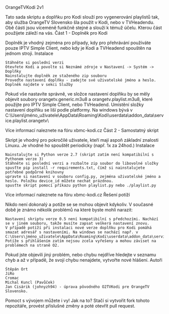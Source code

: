 OrangeTVKodi 2v1 

Tato sada skriptu a doplňku pro Kodi slouží pro vygenerování playlistů tak, aby služba OrangeTV Slovensko šla použít v Kodi, nebo v TVHeadendu. Obě části jsou víceméně funkčně stejné a slouží k témuž účelu. Kterou část použijete záleží na vás.
Část 1 - Doplněk pro Kodi

Doplněk je vhodný zejména pro případy, kdy pro přehrávání používáte pouze IPTV Simple Client, nebo kdy je Kodi a TVHeadend spouštěn na jednom stroji.
Instalace

    Stáhněte si poslední verzi
    Otevřete Kodi a povolte si Neznámé zdroje v Nastavení -> Systém -> Doplňky
    Nainstalujte doplněk ze staženého zip souboru
    Proveďte nastavení doplňku - zadejte své uživatelské jméno a heslo. Doplněk najdete v sekci Služby

Pokud vše nastavíte správně, ve složce nastavení doplňku by se měly objevit soubory orangetv.generic.m3u8 a orangetv.playlist.m3u8, které použijte pro IPTV Simple Client, nebo TVHeadend. Umístění složky nastavení doplňku se liší podle platformy. Na windows bývá v C:\Users\jméno_uživatele\AppData\Roaming\Kodi\userdata\addon_data\service.playlist.orangetv\

Více informací naleznete na fóru xbmc-kodi.cz
Část 2 - Samostatný skript

Skript je vhodný pro pokročilé uživatele, kteří mají aspoň základní znalosti Linuxu. Je vhodné ho spouštět periodicky (např. 1x za 24hod.)
Instalace

    Nainstalujte si Python verze 2.7 (skript zatím není kompatibilní s Pythonem verze 3)
    Stáhněte si poslední verzi a rozbalte zip soubor do libovolné složky
    spusťte pip install -r requirements.txt, čímž si nainstalujete potřebné podpůrné knihovny
    upravte si nastavení v souboru config.py, zejména uživatelské jméno a heslo. Položku device_id můžete nechat prázdnou.
    spusťte skript pomocí příkazu python playlist.py nebo ./playlist.py

Více informací naleznete na fóru xbmc-kodi.cz
Řešení potíží

Nikdo není dokonalý a potíže se se mohou objevit kdykoliv. V současné době je známo několik problémů na které byste mohli narazit:

    Nastavení skriptu verze 0.5 není kompatibilní s předchozími. Nachází se v jiném souboru, takže musíte zapsat veškerá nastavení znovu.
    V případě potíží při instalaci nové verze doplňku pro Kodi pomáhá smazat adresář s nastaveními. Na windows se nachází např. v C:\Users\jméno_uživatele\AppData\Roaming\Kodi\userdata\addon_data\service.playlist.orangetv\.
    Potíže s přihlášením zatím nejsou zcela vyřešeny a mohou záviset na problémech na straně O2.

Pokud jste objevili jiný problém, nebo chybu nejdříve hledejte v seznamu chyb a až v případě, že svojí chybu nenajdete, vytvořte nové hlášení.
Autoři

    Štěpán Ort
    JiRo
    Cromac
    Michal Kuncl (Pavůček)
    Jan Cisárik (johnyzh94) - úprava pôvodného O2TVKodi pre OrangeTV Slovensko.

Pomoct s vývojem můžete i vy! Jak na to? Stačí si vytvořit fork tohoto repozitáře, provést příslušné změny a poté otevřít pull request.
